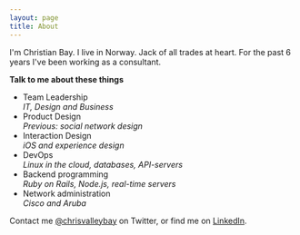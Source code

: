 ```yaml
---
layout: page
title: About
---
```

I'm Christian Bay. I live in Norway. Jack of all trades at heart. For the past 6 years I've been working as a consultant. 

**Talk to me about these things**

* Team Leadership  
*IT, Design and Business*
* Product Design  
*Previous: social network design*
* Interaction Design  
*iOS and experience design*
* DevOps  
*Linux in the cloud, databases, API-servers*
* Backend programming  
*Ruby on Rails, Node.js, real-time servers*
* Network administration  
*Cisco and Aruba*

Contact me [@chrisvalleybay](https://twitter.com/chrisvalleybay) on Twitter, or find me on [LinkedIn](https://linkedin.com/in/chridal).
